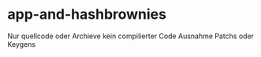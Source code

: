# app-and-hashbrownies
Nur quellcode oder Archieve kein compilierter Code
Ausnahme Patchs oder Keygens
